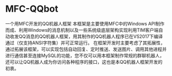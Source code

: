 # MFC-QQbot
一个用MFC开发的QQ机器人框架
本框架是主要使用MFC中的Windows API制作而成、利用Windows的消息机制以及一些系统级底层架构实现利用TIM客户端自动收发QQ消息的QQ机器人框架，用其制作的QQ机器人程序已在VS2017下编译通过（仅支持ANSI字符集）并可正常运行。
在框架开发时主要考虑了其拓展性，通过拓展该框架，可以实现包括自动回复、定时推送、发送图片、调用其他进程并进行通信甚至连接MySQL的功能，您不仅可以用本框架制作常规的群聊机器人，还可以让QQ机器人成为你访问各种程序的接口，这也是本QQ机器人框架开发的初衷。
